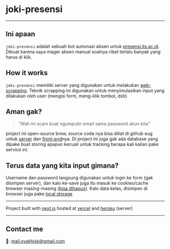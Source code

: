 # joki-presensi
---

## Ini apaan

`joki-presensi` adalah sebuah bot automasi absen untuk [presensi.its.ac.id](http://presensi.its.ac.id). Dibuat karena saya mager absen manual soalnya ribet terlalu banyak yang harus di klik.


## How it works

`joki-presensi` memiliki server yang digunakan untuk melakukan [web-scrapping](https://www.dewaweb.com/blog/web-scraping-panduan-dan-teknik-tekniknya/). Teknik scrapping ini digunakan untuk menyimulasikan input yang dilakukan oleh user (mengisi form, meng-klik tombol, dsb)


## Aman gak?

> "Wah ini scam buat ngumpulin email sama password akun kita"

project ini open-source brow, source code nya bisa diliat di github eug untuk [server](http://github.com/Syakhisk/joki-presensi-api) dan [front-end](http://github.com/Syakhisk/joki-presensi-site)nya. Di project ini juga gak ada database yang dipake buat storing apapun kecuali untuk tracking berapa kali kalian pake service ini.

## Terus data yang kita input gimana?

Username dan password langsung digunakan untuk login ke form (gak disimpen server), dan kalo ke-save juga itu masuk ke cookies/cache browser masing-masing [(bisa dihapus)](https://www.google.com/search?q=clear+cookies+and+cache+browser). Kalo data kelas, disimpen di browser juga pake [local storage](https://developer.mozilla.org/en-US/docs/Web/API/Window/localStorage)

---
Project built with [next.js](https://nextjs.org/) hosted at [vercel](https://vercel.com) and [heroku](https://heroku.com) (server)

---
## Contact me
📧: mail.syakhisk@gmail.com